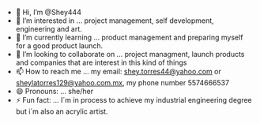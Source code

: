 - 👋 Hi, I’m @Shey444
- 👀 I’m interested in ... project management, self development, engineering and art. 
- 🌱 I’m currently learning ... product management and preparing myself for a good product launch.
- 💞️ I’m looking to collaborate on ... project managment, launch products and companies that are interest in this kind of things
- 📫 How to reach me ... my email: shey.torres44@yahoo.com or sheylatorres129@yahoo.com.mx, my phone number 5574666537
- 😄 Pronouns: ... she/her
- ⚡ Fun fact: ... I´m in process to achieve my industrial engineering degree but i´m also an acrylic artist. 

<!---
Shey444/Shey444 is a ✨ special ✨ repository because its `README.md` (this file) appears on your GitHub profile.
You can click the Preview link to take a look at your changes.
--->
